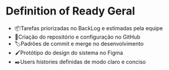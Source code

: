<h1> Definition of Ready Geral</h1>

<ul>
    <li>📦Tarefas priorizadas no BackLog e estimadas pela equipe</li>
    <li>📁Criação do repositório e configuração no GitHub</li>
    <li>🏷️Padrões de commit e merge no desenvolvimento</li>
    <li>🖌️Protótipo do design do sistema no Figma</li>
    <li>✒️Users histories definidas de modo claro e conciso</li>
</ul>

